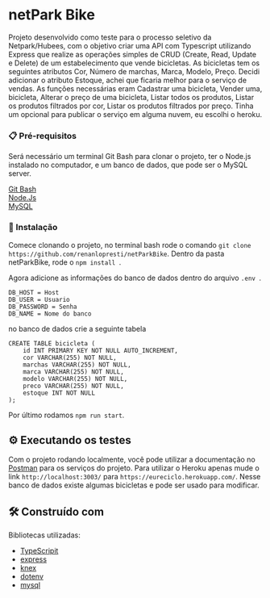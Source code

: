 # netPark Bike

Projeto desenvolvido como teste para o processo seletivo da Netpark/Hubees, com o objetivo criar uma API com Typescript utilizando Express que realize as operações simples de CRUD (Create, Read, Update e Delete) de um estabelecimento que vende bicicletas. As bicicletas tem os seguintes atributos Cor, Número de marchas, Marca, Modelo, Preço. Decidi adicionar o atributo Estoque, achei que ficaria melhor para o serviço de vendas. As funções necessárias eram Cadastrar uma bicicleta, Vender uma, bicicleta, Alterar o preço de uma bicicleta, Listar todos os produtos, Listar os produtos filtrados por cor, Listar os produtos filtrados por preço. Tinha um opcional para publicar o serviço em alguma nuvem, eu escolhi o heroku.

### 📋 Pré-requisitos

Será necessário um terminal Git Bash para clonar o projeto, ter o Node.js instalado no computador, e um banco de dados, que pode ser o MySQL server.

[Git Bash](https://gitforwindows.org/)
<br>
[Node.Js](https://nodejs.org/en/)
<br>
[MySQL](https://dev.mysql.com/downloads/installer)

### 🔧 Instalação

Comece clonando o projeto, no terminal bash rode o comando ```git clone  https://github.com/renanlopresti/netParkBike```. Dentro da pasta netParkBike, rode o ```npm install ```. 

Agora adicione as informações do banco de dados dentro do arquivo ```.env ```.
```
DB_HOST = Host
DB_USER = Usuario
DB_PASSWORD = Senha
DB_NAME = Nome do banco
```

no banco de dados crie a seguinte tabela

```
CREATE TABLE bicicleta (
	id INT PRIMARY KEY NOT NULL AUTO_INCREMENT,
    cor VARCHAR(255) NOT NULL,
    marchas VARCHAR(255) NOT NULL,
    marca VARCHAR(255) NOT NULL,
    modelo VARCHAR(255) NOT NULL,
    preco VARCHAR(255) NOT NULL,
    estoque INT NOT NULL
);
```

Por último rodamos ```npm run start```.

## ⚙️ Executando os testes

Com o projeto rodando localmente, você pode utilizar a documentação no [Postman](https://documenter.getpostman.com/view/18390198/UzBmLScA) para os serviços do projeto.
Para utilizar o Heroku apenas mude o link ```http://localhost:3003/``` para ```https://eureciclo.herokuapp.com/```. Nesse banco de dados existe algumas bicicletas e pode ser usado para modificar.


## 🛠️ Construído com

Bibliotecas utilizadas:
* [TypeScripit](https://www.typescriptlang.org/docs/)
* [express](https://expressjs.com/pt-br/) 
* [knex](http://knexjs.org/)
* [dotenv](https://www.npmjs.com/package/dotenv)
* [mysql](https://www.npmjs.com/package/mysql)

